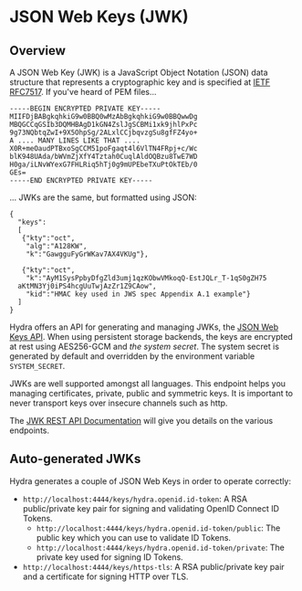 # JSON Web Keys (JWK)

<!-- toc -->

## Overview

A JSON Web Key (JWK) is a JavaScript Object Notation (JSON) data structure that represents a cryptographic key and is
specified at [IETF RFC7517](https://tools.ietf.org/html/rfc7517). If you've heard of PEM files...

```
-----BEGIN ENCRYPTED PRIVATE KEY-----
MIIFDjBABgkqhkiG9w0BBQ0wMzAbBgkqhkiG9w0BBQwwDg
MBQGCCqGSIb3DQMHBAgD1kGN4ZslJgSCBMi1xk9jhlPxPc
9g73NQbtqZwI+9X5OhpSg/2ALxlCCjbqvzgSu8gfFZ4yo+
A .... MANY LINES LIKE THAT ....
X0R+meOaudPTBxoSgCCM51poFgaqt4l6VlTN4FRpj+c/Wc
blK948UAda/bWVmZjXfY4Tztah0CuqlAldOQBzu8TwE7WD
H0ga/iLNvWYexG7FHLRiq5hTj0g9mUPEbeTXuPtOkTEb/0
GEs=
-----END ENCRYPTED PRIVATE KEY-----
```

... JWKs are the same, but formatted using JSON:

```
{
  "keys":
  [
   {"kty":"oct",
    "alg":"A128KW",
    "k":"GawgguFyGrWKav7AX4VKUg"},

   {"kty":"oct",
    "k":"AyM1SysPpbyDfgZld3umj1qzKObwVMkoqQ-EstJQLr_T-1qS0gZH75
  aKtMN3Yj0iPS4hcgUuTwjAzZr1Z9CAow",
    "kid":"HMAC key used in JWS spec Appendix A.1 example"}
  ]
}
```

Hydra offers an API for generating and managing JWKs, the [JSON Web Keys API](http://docs.hydra13.apiary.io/#reference/json-web-keys-jwk).
When using persistent storage backends, the keys are encrypted at rest using AES256-GCM and *the system secret*.
The system secret is generated by default and overridden by the environment variable `SYSTEM_SECRET`.

JWKs are well supported amongst all languages. This endpoint helps you managing
certificates, private, public and symmetric keys. It is important to never transport keys over insecure channels such as http.

The [JWK REST API Documentation](http://docs.hydra13.apiary.io/#reference/json-web-keys-jwk) will give you details on the
various endpoints.

## Auto-generated JWKs

Hydra generates a couple of JSON Web Keys in order to operate correctly:

* `http://localhost:4444/keys/hydra.openid.id-token`: A RSA public/private key pair for signing and validating OpenID Connect ID Tokens.
  * `http://localhost:4444/keys/hydra.openid.id-token/public`: The public key which you can use to validate ID Tokens.
  * `http://localhost:4444/keys/hydra.openid.id-token/private`: The private key used for signing ID Tokens.
* `http://localhost:4444/keys/https-tls`: A RSA public/private key pair and a certificate for signing HTTP over TLS.
